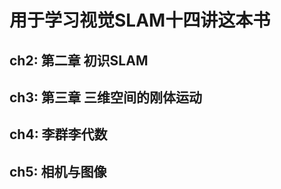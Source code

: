 # 用于学习视觉SLAM十四讲这本书
## ch2: 第二章 初识SLAM
## ch3: 第三章 三维空间的刚体运动
## ch4: 李群李代数
## ch5: 相机与图像              
